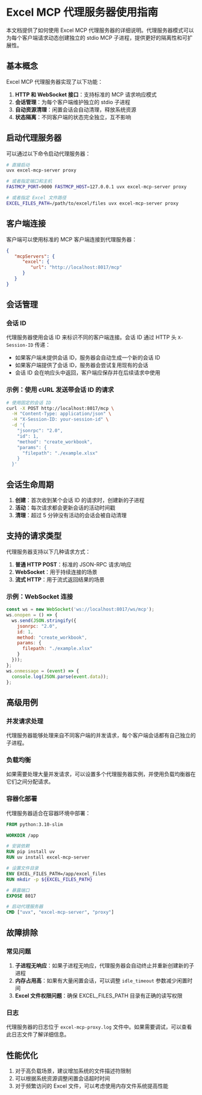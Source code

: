 # Excel MCP 代理服务器使用指南

本文档提供了如何使用 Excel MCP 代理服务器的详细说明。代理服务器模式可以为每个客户端请求动态创建独立的 stdio MCP 子进程，提供更好的隔离性和可扩展性。

## 基本概念

Excel MCP 代理服务器实现了以下功能：

1. **HTTP 和 WebSocket 接口**：支持标准的 MCP 请求响应模式
2. **会话管理**：为每个客户端维护独立的 stdio 子进程
3. **自动资源清理**：闲置会话会自动清理，释放系统资源
4. **状态隔离**：不同客户端的状态完全独立，互不影响

## 启动代理服务器

可以通过以下命令启动代理服务器：

```bash
# 直接启动
uvx excel-mcp-server proxy

# 或者指定端口和主机
FASTMCP_PORT=9000 FASTMCP_HOST=127.0.0.1 uvx excel-mcp-server proxy

# 或者指定 Excel 文件路径
EXCEL_FILES_PATH=/path/to/excel/files uvx excel-mcp-server proxy
```

## 客户端连接

客户端可以使用标准的 MCP 客户端连接到代理服务器：

```json
{
   "mcpServers": {
      "excel": {
         "url": "http://localhost:8017/mcp"
      }
   }
}
```

## 会话管理

### 会话 ID

代理服务器使用会话 ID 来标识不同的客户端连接。会话 ID 通过 HTTP 头 `X-Session-ID` 传递：

- 如果客户端未提供会话 ID，服务器会自动生成一个新的会话 ID
- 如果客户端提供了会话 ID，服务器会尝试复用现有的会话
- 会话 ID 会在响应头中返回，客户端应保存并在后续请求中使用

### 示例：使用 cURL 发送带会话 ID 的请求

```bash
# 使用固定的会话 ID
curl -X POST http://localhost:8017/mcp \
  -H "Content-Type: application/json" \
  -H "X-Session-ID: your-session-id" \
  -d '{
    "jsonrpc": "2.0",
    "id": 1,
    "method": "create_workbook",
    "params": {
      "filepath": "./example.xlsx"
    }
  }'
```

## 会话生命周期

1. **创建**：首次收到某个会话 ID 的请求时，创建新的子进程
2. **活动**：每次请求都会更新会话的活动时间戳
3. **清理**：超过 5 分钟没有活动的会话会被自动清理

## 支持的请求类型

代理服务器支持以下几种请求方式：

1. **普通 HTTP POST**：标准的 JSON-RPC 请求/响应
2. **WebSocket**：用于持续连接的场景
3. **流式 HTTP**：用于流式返回结果的场景

### 示例：WebSocket 连接

```javascript
const ws = new WebSocket('ws://localhost:8017/ws/mcp');
ws.onopen = () => {
  ws.send(JSON.stringify({
    jsonrpc: "2.0",
    id: 1,
    method: "create_workbook",
    params: {
      filepath: "./example.xlsx"
    }
  }));
};
ws.onmessage = (event) => {
  console.log(JSON.parse(event.data));
};
```

## 高级用例

### 并发请求处理

代理服务器能够处理来自不同客户端的并发请求，每个客户端会话都有自己独立的子进程。

### 负载均衡

如果需要处理大量并发请求，可以设置多个代理服务器实例，并使用负载均衡器在它们之间分配请求。

### 容器化部署

代理服务器适合在容器环境中部署：

```Dockerfile
FROM python:3.10-slim

WORKDIR /app

# 安装依赖
RUN pip install uv
RUN uv install excel-mcp-server

# 设置文件目录
ENV EXCEL_FILES_PATH=/app/excel_files
RUN mkdir -p ${EXCEL_FILES_PATH}

# 暴露端口
EXPOSE 8017

# 启动代理服务器
CMD ["uvx", "excel-mcp-server", "proxy"]
```

## 故障排除

### 常见问题

1. **子进程无响应**：如果子进程无响应，代理服务器会自动终止并重新创建新的子进程
2. **内存占用高**：如果有大量闲置会话，可以调整 `idle_timeout` 参数减少闲置时间
3. **Excel 文件权限问题**：确保 EXCEL_FILES_PATH 目录有正确的读写权限

### 日志

代理服务器的日志位于 `excel-mcp-proxy.log` 文件中。如果需要调试，可以查看此日志文件了解详细信息。

## 性能优化

1. 对于高负载场景，建议增加系统的文件描述符限制
2. 可以根据系统资源调整闲置会话超时时间
3. 对于频繁访问的 Excel 文件，可以考虑使用内存文件系统提高性能
